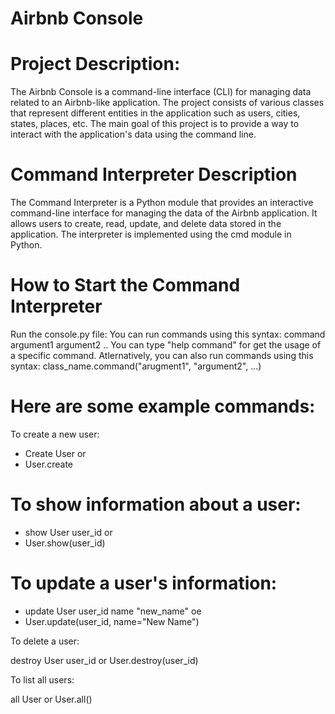 # Airbnb Console

# Project Description:
The Airbnb Console is a command-line interface (CLI) for managing data related to an Airbnb-like application. The project consists of various classes that represent different entities in the application such as users, cities, states, places, etc. The main goal of this project is to provide a way to interact with the application's data using the command line.

# Command Interpreter Description
The Command Interpreter is a Python module that provides an interactive command-line interface for managing the data of the Airbnb application. It allows users to create, read, update, and delete data stored in the application. The interpreter is implemented using the cmd module in Python.

# How to Start the Command Interpreter
Run the console.py file:
You can run commands using this syntax:
command argument1 argument2 ..
You can type "help command" for get the usage of a specific command.
Atlernatively, you can also run commands using this syntax:
class_name.command("arugment1", "argument2", ...)

# Here are some example commands:

To create a new user:

* Create User
or
* User.create

# To show information about a user:

* show User user_id
or
* User.show(user_id)

# To update a user's information:

* update User user_id name "new_name"
oe
* User.update(user_id, name="New Name")

To delete a user:

destroy User user_id
or
User.destroy(user_id)

To list all users:

all User
or
User.all()
